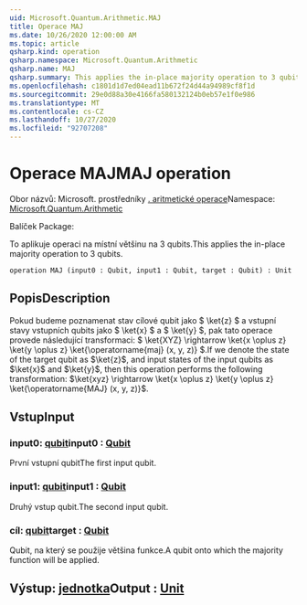 ```yaml
---
uid: Microsoft.Quantum.Arithmetic.MAJ
title: Operace MAJ
ms.date: 10/26/2020 12:00:00 AM
ms.topic: article
qsharp.kind: operation
qsharp.namespace: Microsoft.Quantum.Arithmetic
qsharp.name: MAJ
qsharp.summary: This applies the in-place majority operation to 3 qubits.
ms.openlocfilehash: c1801d1d7ed04ead11b672f24d44a94989cf8f1d
ms.sourcegitcommit: 29e0d88a30e4166fa580132124b0eb57e1f0e986
ms.translationtype: MT
ms.contentlocale: cs-CZ
ms.lasthandoff: 10/27/2020
ms.locfileid: "92707208"
---
```

# <a name="maj-operation"></a><span data-ttu-id="47e11-102">Operace MAJ</span><span class="sxs-lookup"><span data-stu-id="47e11-102">MAJ operation</span></span>

<span data-ttu-id="47e11-103">Obor názvů: Microsoft. prostředníky [. aritmetické operace](xref:Microsoft.Quantum.Arithmetic)</span><span class="sxs-lookup"><span data-stu-id="47e11-103">Namespace: [Microsoft.Quantum.Arithmetic](xref:Microsoft.Quantum.Arithmetic)</span></span>

<span data-ttu-id="47e11-104">Balíček [](https://nuget.org/packages/)</span><span class="sxs-lookup"><span data-stu-id="47e11-104">Package: [](https://nuget.org/packages/)</span></span>


<span data-ttu-id="47e11-105">To aplikuje operaci na místní většinu na 3 qubits.</span><span class="sxs-lookup"><span data-stu-id="47e11-105">This applies the in-place majority operation to 3 qubits.</span></span>

```qsharp
operation MAJ (input0 : Qubit, input1 : Qubit, target : Qubit) : Unit
```


## <a name="description"></a><span data-ttu-id="47e11-106">Popis</span><span class="sxs-lookup"><span data-stu-id="47e11-106">Description</span></span>

<span data-ttu-id="47e11-107">Pokud budeme poznamenat stav cílové qubit jako $ \ket{z} $ a vstupní stavy vstupních qubits jako $ \ket{x} $ a $ \ket{y} $, pak tato operace provede následující transformaci: $ \ket{XYZ} \rightarrow \ket{x \oplus z} \ket{y \oplus z} \ket{\operatorname{maj} (x, y, z)} $.</span><span class="sxs-lookup"><span data-stu-id="47e11-107">If we denote the state of the target qubit as $\ket{z}$, and input states of the input qubits as $\ket{x}$ and $\ket{y}$, then this operation performs the following transformation: $\ket{xyz} \rightarrow \ket{x \oplus z} \ket{y \oplus z} \ket{\operatorname{MAJ} (x, y, z)}$.</span></span>

## <a name="input"></a><span data-ttu-id="47e11-108">Vstup</span><span class="sxs-lookup"><span data-stu-id="47e11-108">Input</span></span>

### <a name="input0--qubit"></a><span data-ttu-id="47e11-109">input0: [qubit](xref:microsoft.quantum.lang-ref.qubit)</span><span class="sxs-lookup"><span data-stu-id="47e11-109">input0 : [Qubit](xref:microsoft.quantum.lang-ref.qubit)</span></span>

<span data-ttu-id="47e11-110">První vstupní qubit</span><span class="sxs-lookup"><span data-stu-id="47e11-110">The first input qubit.</span></span>


### <a name="input1--qubit"></a><span data-ttu-id="47e11-111">input1: [qubit](xref:microsoft.quantum.lang-ref.qubit)</span><span class="sxs-lookup"><span data-stu-id="47e11-111">input1 : [Qubit](xref:microsoft.quantum.lang-ref.qubit)</span></span>

<span data-ttu-id="47e11-112">Druhý vstup qubit.</span><span class="sxs-lookup"><span data-stu-id="47e11-112">The second input qubit.</span></span>


### <a name="target--qubit"></a><span data-ttu-id="47e11-113">cíl: [qubit](xref:microsoft.quantum.lang-ref.qubit)</span><span class="sxs-lookup"><span data-stu-id="47e11-113">target : [Qubit](xref:microsoft.quantum.lang-ref.qubit)</span></span>

<span data-ttu-id="47e11-114">Qubit, na který se použije většina funkce.</span><span class="sxs-lookup"><span data-stu-id="47e11-114">A qubit onto which the majority function will be applied.</span></span>



## <a name="output--unit"></a><span data-ttu-id="47e11-115">Výstup: [jednotka](xref:microsoft.quantum.lang-ref.unit)</span><span class="sxs-lookup"><span data-stu-id="47e11-115">Output : [Unit](xref:microsoft.quantum.lang-ref.unit)</span></span>

